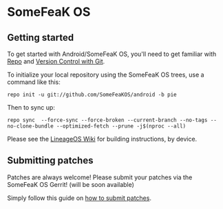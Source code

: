 SomeFeaK OS
===========

Getting started
---------------

To get started with Android/SomeFeaK OS, you'll need to get familiar with [Repo](https://source.android.com/source/using-repo.html) and [Version Control with Git](https://source.android.com/source/version-control.html).

To initialize your local repository using the SomeFeaK OS trees, use a command like this:
```
repo init -u git://github.com/SomeFeaKOS/android -b pie
```
Then to sync up:
```
repo sync  --force-sync --force-broken --current-branch --no-tags --no-clone-bundle --optimized-fetch --prune -j$(nproc --all)
```
Please see the [LineageOS Wiki](https://wiki.lineageos.org/) for building instructions, by device.


Submitting patches
------------------
Patches are always welcome! Please submit your patches via the SomeFeaK OS Gerrit! (will be soon available)

Simply follow this guide on [how to submit patches](https://wiki.lineageos.org/submitting-patch-howto.html).
